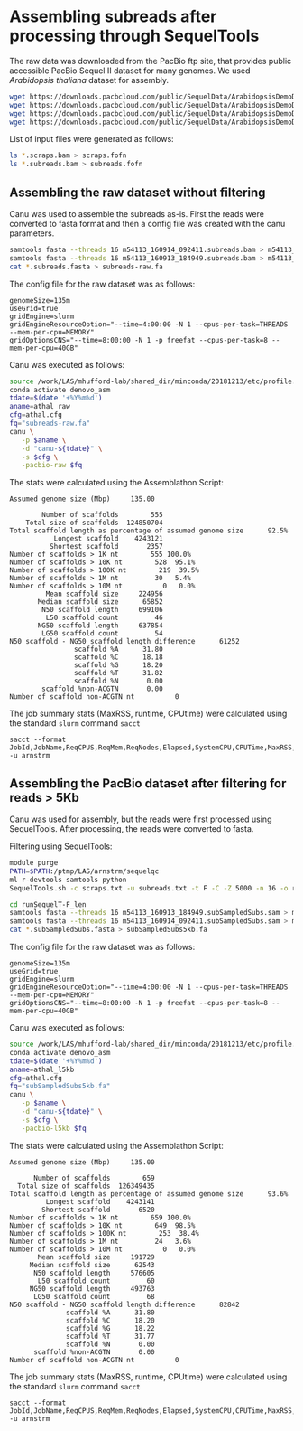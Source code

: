 # Assembling subreads after processing through SequelTools

The raw data was downloaded from the PacBio ftp site, that provides public accessible PacBio Sequel II dataset for many genomes. We used _Arabidopsis thaliana_ dataset for assembly.

```bash
wget https://downloads.pacbcloud.com/public/SequelData/ArabidopsisDemoData/SequenceData/3_C01_customer/m54113_160914_092411.scraps.bam
wget https://downloads.pacbcloud.com/public/SequelData/ArabidopsisDemoData/SequenceData/3_C01_customer/m54113_160914_092411.subreads.bam
wget https://downloads.pacbcloud.com/public/SequelData/ArabidopsisDemoData/SequenceData/1_A01_customer/m54113_160913_184949.scraps.bam
wget https://downloads.pacbcloud.com/public/SequelData/ArabidopsisDemoData/SequenceData/1_A01_customer/m54113_160913_184949.subreads.bam
```

List of input files were generated as follows:

```bash
ls *.scraps.bam > scraps.fofn
ls *.subreads.bam > subreads.fofn
```

## Assembling the raw dataset without filtering

Canu was used to assemble the subreads as-is. First the reads were converted to fasta format and then a config file was created with the canu parameters.

```bash
samtools fasta --threads 16 m54113_160914_092411.subreads.bam > m54113_160914_092411.subreads.fasta
samtools fasta --threads 16 m54113_160913_184949.subreads.bam > m54113_160913_184949.subreads.fasta
cat *.subreads.fasta > subreads-raw.fa
```

The config file for the raw dataset was as follows:


```
genomeSize=135m
useGrid=true
gridEngine=slurm
gridEngineResourceOption="--time=4:00:00 -N 1 --cpus-per-task=THREADS --mem-per-cpu=MEMORY"
gridOptionsCNS="--time=8:00:00 -N 1 -p freefat --cpus-per-task=8 --mem-per-cpu=40GB"
```

Canu was executed as follows:

```bash
source /work/LAS/mhufford-lab/shared_dir/minconda/20181213/etc/profile.d/conda.sh
conda activate denovo_asm
tdate=$(date '+%Y%m%d')
aname=athal_raw
cfg=athal.cfg
fq="subreads-raw.fa"
canu \
   -p $aname \
   -d "canu-${tdate}" \
   -s $cfg \
   -pacbio-raw $fq
```

The stats were calculated using the Assemblathon Script:

```
Assumed genome size (Mbp)     135.00

        Number of scaffolds        555
    Total size of scaffolds  124850704
Total scaffold length as percentage of assumed genome size      92.5%
           Longest scaffold    4243121
          Shortest scaffold       2357
Number of scaffolds > 1K nt        555 100.0%
Number of scaffolds > 10K nt        528  95.1%
Number of scaffolds > 100K nt        219  39.5%
Number of scaffolds > 1M nt         30   5.4%
Number of scaffolds > 10M nt          0   0.0%
         Mean scaffold size     224956
       Median scaffold size      65852
        N50 scaffold length     699106
         L50 scaffold count         46
       NG50 scaffold length     637854
        LG50 scaffold count         54
N50 scaffold - NG50 scaffold length difference      61252
                scaffold %A      31.80
                scaffold %C      18.18
                scaffold %G      18.20
                scaffold %T      31.82
                scaffold %N       0.00
        scaffold %non-ACGTN       0.00
Number of scaffold non-ACGTN nt          0
```

The job summary stats (MaxRSS, runtime, CPUtime) were calculated using the standard `slurm` command `sacct`

```
sacct --format JobId,JobName,ReqCPUS,ReqMem,ReqNodes,Elapsed,SystemCPU,CPUTime,MaxRSS,MaxVMSize,State,Start,End -u arnstrm
```

## Assembling the PacBio dataset after filtering for reads > 5Kb

Canu was used for assembly, but the reads were first processed using SequelTools. After processing, the reads were converted to fasta.

Filtering using SequelTools:

```bash
module purge
PATH=$PATH:/ptmp/LAS/arnstrm/sequelqc
ml r-devtools samtools python
SequelTools.sh -c scraps.txt -u subreads.txt -t F -C -Z 5000 -n 16 -o runSequelT-F_len
```

```bash
cd runSequelT-F_len
samtools fasta --threads 16 m54113_160913_184949.subSampledSubs.sam > m54113_160913_184949.subSampledSubs.fasta
samtools fasta --threads 16 m54113_160914_092411.subSampledSubs.sam > m54113_160914_092411.subSampledSubs.fasta
cat *.subSampledSubs.fasta > subSampledSubs5kb.fa
```

The config file for the raw dataset was as follows:


```
genomeSize=135m
useGrid=true
gridEngine=slurm
gridEngineResourceOption="--time=4:00:00 -N 1 --cpus-per-task=THREADS --mem-per-cpu=MEMORY"
gridOptionsCNS="--time=8:00:00 -N 1 -p freefat --cpus-per-task=8 --mem-per-cpu=40GB"
```

Canu was executed as follows:

```bash
source /work/LAS/mhufford-lab/shared_dir/minconda/20181213/etc/profile.d/conda.sh
conda activate denovo_asm
tdate=$(date '+%Y%m%d')
aname=athal_l5kb
cfg=athal.cfg
fq="subSampledSubs5kb.fa"
canu \
   -p $aname \
   -d "canu-${tdate}" \
   -s $cfg \
   -pacbio-l5kb $fq
```

The stats were calculated using the Assemblathon Script:

```
Assumed genome size (Mbp)     135.00

      Number of scaffolds        659
  Total size of scaffolds  126349435
Total scaffold length as percentage of assumed genome size      93.6%
         Longest scaffold    4243141
        Shortest scaffold       6520
Number of scaffolds > 1K nt        659 100.0%
Number of scaffolds > 10K nt        649  98.5%
Number of scaffolds > 100K nt        253  38.4%
Number of scaffolds > 1M nt         24   3.6%
Number of scaffolds > 10M nt          0   0.0%
       Mean scaffold size     191729
     Median scaffold size      62543
      N50 scaffold length     576605
       L50 scaffold count         60
     NG50 scaffold length     493763
      LG50 scaffold count         68
N50 scaffold - NG50 scaffold length difference      82842
              scaffold %A      31.80
              scaffold %C      18.20
              scaffold %G      18.22
              scaffold %T      31.77
              scaffold %N       0.00
      scaffold %non-ACGTN       0.00
Number of scaffold non-ACGTN nt          0
```

The job summary stats (MaxRSS, runtime, CPUtime) were calculated using the standard `slurm` command `sacct`

```
sacct --format JobId,JobName,ReqCPUS,ReqMem,ReqNodes,Elapsed,SystemCPU,CPUTime,MaxRSS,MaxVMSize,State,Start,End -u arnstrm
```
